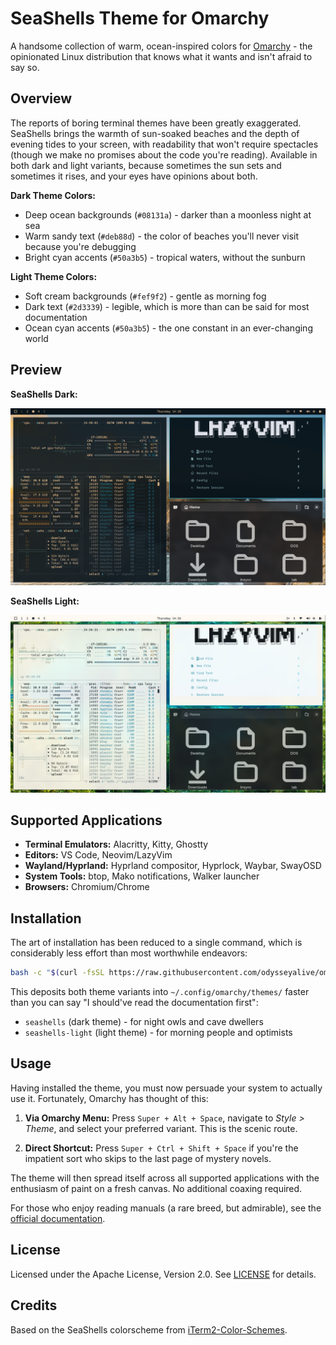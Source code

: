 # SeaShells Theme for Omarchy

A handsome collection of warm, ocean-inspired colors for [Omarchy](https://omarchy.org) - the opinionated Linux distribution that knows what it wants and isn't afraid to say so.

## Overview

The reports of boring terminal themes have been greatly exaggerated. SeaShells brings the warmth of sun-soaked beaches and the depth of evening tides to your screen, with readability that won't require spectacles (though we make no promises about the code you're reading). Available in both dark and light variants, because sometimes the sun sets and sometimes it rises, and your eyes have opinions about both.

**Dark Theme Colors:**
- Deep ocean backgrounds (`#08131a`) - darker than a moonless night at sea
- Warm sandy text (`#deb88d`) - the color of beaches you'll never visit because you're debugging
- Bright cyan accents (`#50a3b5`) - tropical waters, without the sunburn

**Light Theme Colors:**
- Soft cream backgrounds (`#fef9f2`) - gentle as morning fog
- Dark text (`#2d3339`) - legible, which is more than can be said for most documentation
- Ocean cyan accents (`#50a3b5`) - the one constant in an ever-changing world

## Preview

**SeaShells Dark:**

![SeaShells Dark Theme](omarchy/themes/seashells/preview.png)

**SeaShells Light:**

![SeaShells Light Theme](omarchy/themes/seashells-light/preview.png)

## Supported Applications

- **Terminal Emulators:** Alacritty, Kitty, Ghostty
- **Editors:** VS Code, Neovim/LazyVim
- **Wayland/Hyprland:** Hyprland compositor, Hyprlock, Waybar, SwayOSD
- **System Tools:** btop, Mako notifications, Walker launcher
- **Browsers:** Chromium/Chrome

## Installation

The art of installation has been reduced to a single command, which is considerably less effort than most worthwhile endeavors:

```bash
bash -c "$(curl -fsSL https://raw.githubusercontent.com/odysseyalive/omarchy-seashells-theme/main/setup)"
```

This deposits both theme variants into `~/.config/omarchy/themes/` faster than you can say "I should've read the documentation first":
- `seashells` (dark theme) - for night owls and cave dwellers
- `seashells-light` (light theme) - for morning people and optimists

## Usage

Having installed the theme, you must now persuade your system to actually use it. Fortunately, Omarchy has thought of this:

1. **Via Omarchy Menu:** Press `Super + Alt + Space`, navigate to _Style > Theme_, and select your preferred variant. This is the scenic route.

2. **Direct Shortcut:** Press `Super + Ctrl + Shift + Space` if you're the impatient sort who skips to the last page of mystery novels.

The theme will then spread itself across all supported applications with the enthusiasm of paint on a fresh canvas. No additional coaxing required.

For those who enjoy reading manuals (a rare breed, but admirable), see the [official documentation](https://learn.omacom.io/2/the-omarchy-manual/52/themes).

## License

Licensed under the Apache License, Version 2.0. See [LICENSE](LICENSE) for details.

## Credits

Based on the SeaShells colorscheme from [iTerm2-Color-Schemes](https://github.com/mbadolato/iTerm2-Color-Schemes).
